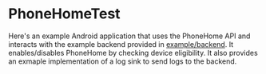 PhoneHomeTest
=============

Here's an example Android application that uses the PhoneHome API and interacts with the example backend provided in [example/backend](https://github.com/nebulabsnyc/PhoneHome/tree/master/example/backend). It enables/disables PhoneHome by checking device eligibility. It also provides an exmaple implementation of a log sink to send logs to the backend.
